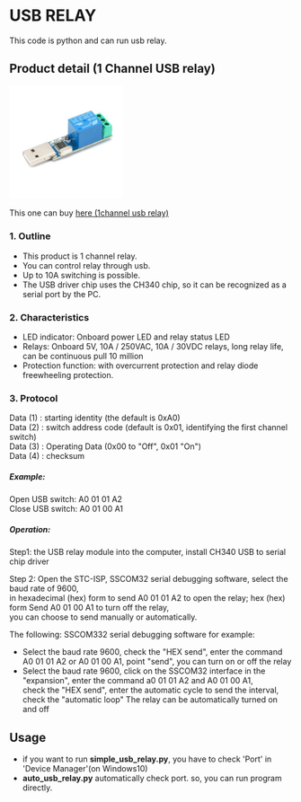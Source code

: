 USB RELAY
=========

This code is python and can run usb relay.

Product detail (1 Channel USB relay)
------------------------------------

<img src="docs/img/usb_relay.jpg" width="40%" height="30%"></img>

This one can buy [here (1channel usb relay)](http://vctec.co.kr/product/1%EC%B1%84%EB%84%90-usb-%EB%A6%B4%EB%A0%88%EC%9D%B4-10a-1-channel-usb-relay-10a/14806/#none)

### 1. Outline
* This product is 1 channel relay.
* You can control relay through usb.
* Up to 10A switching is possible.
* The USB driver chip uses the CH340 chip, so it can be recognized as a serial port by the PC.

### 2. Characteristics
* LED indicator: Onboard power LED and relay status LED
* Relays: Onboard 5V, 10A / 250VAC, 10A / 30VDC relays, long relay life, can be continuous pull 10 million
* Protection function: with overcurrent protection and relay diode freewheeling protection.

### 3. Protocol

Data (1) : starting identity (the default is 0xA0)   
Data (2) : switch address code (default is 0x01, identifying the first channel switch)   
Data (3) : Operating Data (0x00 to "Off", 0x01 "On")   
Data (4) : checksum   

##### Example:
Open USB switch: A0 01 01 A2   
Close USB switch: A0 01 00 A1

##### Operation:

Step1: the USB relay module into the computer, install CH340 USB to serial chip driver

Step 2: Open the STC-ISP, SSCOM32 serial debugging software, select the baud rate of 9600,    
in hexadecimal (hex) form to send A0 01 01 A2 to open the relay; hex (hex) form Send A0 01 00 A1 to turn off the relay,    
you can choose to send manually or automatically. 

The following: SSCOM332 serial debugging software for example:   
* Select the baud rate 9600, check the "HEX send", enter the command A0 01 01 A2 or A0 01 00 A1, point "send", you can turn on or off the relay   
* Select the baud rate 9600, click on the SSCOM32 interface in the "expansion", enter the command a0 01 01 A2 and A0 01 00 A1,    
check the "HEX send", enter the automatic cycle to send the interval, check the "automatic loop" The relay can be automatically turned on and off

Usage
-----

* if you want to run **simple_usb_relay.py**, you have to check 'Port' in 'Device Manager'(on Windows10)   
* **auto_usb_relay.py** automatically check port. so, you can run program directly.
